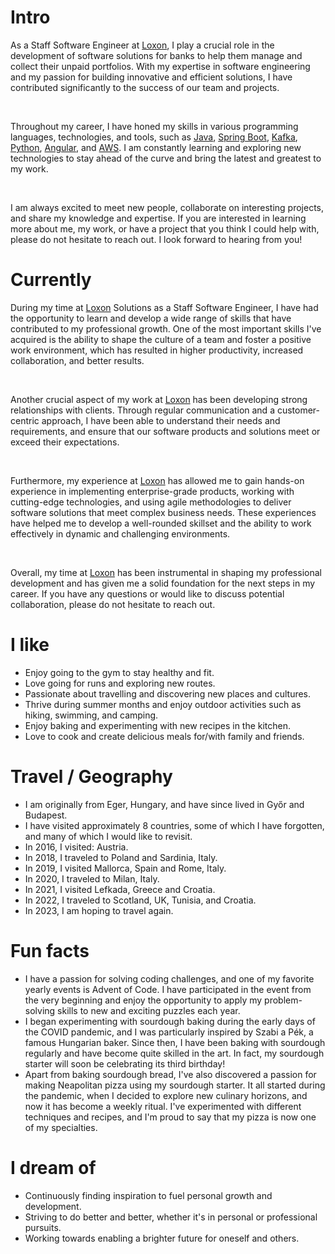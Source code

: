 # Intro

As a Staff Software Engineer at [Loxon](https://www.loxon.eu/), I play a crucial role in the development of software solutions for banks to help them
manage and collect their unpaid portfolios. With my expertise in software engineering and my passion for building innovative and efficient solutions,
I have contributed significantly to the success of our team and projects.

<br>

Throughout my career, I have honed my skills in various programming languages, technologies, and tools, such as
[Java](https://www.oracle.com/uk/java/), [Spring Boot](https://spring.io/), [Kafka](https://kafka.apache.org/),
[Python](https://www.python.org/), [Angular](https://angular.io/), and [AWS](https://aws.amazon.com/). I am
constantly learning and exploring new technologies to stay ahead of the curve and bring the latest and greatest to my work.

<br>

I am always excited to meet new people, collaborate on interesting projects, and share my knowledge and expertise. If you are interested in learning
more about me, my work, or have a project that you think I could help with, please do not hesitate to reach out. I look forward to hearing from you!

# Currently

During my time at [Loxon](https://www.loxon.eu/) Solutions as a Staff Software Engineer, I have had the opportunity to learn and develop a wide range of skills that have
contributed to my professional growth. One of the most important skills I've acquired is the ability to shape the culture of a team and foster a
positive work environment, which has resulted in higher productivity, increased collaboration, and better results.

<br>

Another crucial aspect of my work at [Loxon](https://www.loxon.eu/) has been developing strong relationships with clients. Through regular communication and a customer-centric
approach, I have been able to understand their needs and requirements, and ensure that our software products and solutions meet or exceed their
expectations.

<br>

Furthermore, my experience at [Loxon](https://www.loxon.eu/) has allowed me to gain hands-on experience in implementing enterprise-grade products, working with cutting-edge
technologies, and using agile methodologies to deliver software solutions that meet complex business needs. These experiences have helped me to
develop a well-rounded skillset and the ability to work effectively in dynamic and challenging environments.

<br>

Overall, my time at [Loxon](https://www.loxon.eu/) has been instrumental in shaping my professional development and has given me a solid foundation for the next steps in my
career. If you have any questions or would like to discuss potential collaboration, please do not hesitate to reach out.

# I like

- Enjoy going to the gym to stay healthy and fit.
- Love going for runs and exploring new routes.
- Passionate about travelling and discovering new places and cultures.
- Thrive during summer months and enjoy outdoor activities such as hiking, swimming, and camping.
- Enjoy baking and experimenting with new recipes in the kitchen.
- Love to cook and create delicious meals for/with family and friends.

# Travel / Geography

- I am originally from Eger, Hungary, and have since lived in Győr and Budapest.
- I have visited approximately 8 countries, some of which I have forgotten, and many of which I would like to revisit.
- In 2016, I visited: Austria.
- In 2018, I traveled to Poland and Sardinia, Italy.
- In 2019, I visited Mallorca, Spain and Rome, Italy.
- In 2020, I traveled to Milan, Italy.
- In 2021, I visited Lefkada, Greece and Croatia.
- In 2022, I traveled to Scotland, UK, Tunisia, and Croatia.
- In 2023, I am hoping to travel again.

# Fun facts

- I have a passion for solving coding challenges, and one of my favorite yearly events is Advent of Code. I have participated in the event from the
  very beginning and enjoy the opportunity to apply my problem-solving skills to new and exciting puzzles each year.
- I began experimenting with sourdough baking during the early days of the COVID pandemic, and I was particularly inspired by Szabi a Pék, a famous
  Hungarian baker. Since then, I have been baking with sourdough regularly and have become quite skilled in the art. In fact, my sourdough starter
  will soon be celebrating its third birthday!
- Apart from baking sourdough bread, I've also discovered a passion for making Neapolitan pizza using my sourdough starter. It all started during the
  pandemic, when I decided to explore new culinary horizons, and now it has become a weekly ritual. I've experimented with different techniques and
  recipes, and I'm proud to say that my pizza is now one of my specialties.

# I dream of

- Continuously finding inspiration to fuel personal growth and development.
- Striving to do better and better, whether it's in personal or professional pursuits.
- Working towards enabling a brighter future for oneself and others.
